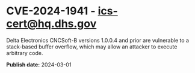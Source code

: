 # CVE-2024-1941 - ics-cert@hq.dhs.gov


Delta Electronics CNCSoft-B versions 1.0.0.4 and prior are vulnerable to a stack-based buffer overflow, which may allow an attacker to execute arbitrary code.



**Publish date:** 2024-03-01

